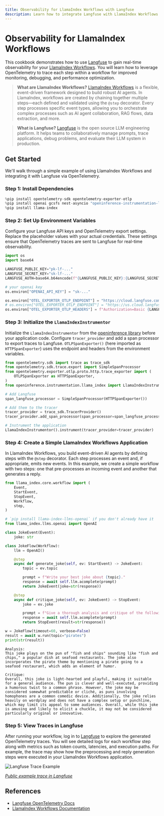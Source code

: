 ```yaml
---
title: Observability for LlamaIndex Workflows with Langfuse  
description: Learn how to integrate Langfuse with LlamaIndex Workflows using OpenTelemetry. This cookbook shows you how to trace AI workflows, improve observability, and debug LLM applications.  
---
```


# Observability for LlamaIndex Workflows

This cookbook demonstrates how to use [Langfuse](https://langfuse.com) to gain real-time observability for your [LlamaIndex Workflows](https://docs.llamaindex.ai/en/stable/module_guides/workflow/). You will learn how to leverage OpenTelemetry to trace each step within a workflow for improved monitoring, debugging, and performance optimization.

> **What are LlamaIndex Workflows?** [LlamaIndex Workflows](https://docs.llamaindex.ai/en/stable/module_guides/workflow/) is a flexible, event-driven framework designed to build robust AI agents. In LlamaIndex, workflows are created by chaining together multiple steps—each defined and validated using the `@step` decorator. Every step processes specific event types, allowing you to orchestrate complex processes such as AI agent collaboration, RAG flows, data extraction, and more.

> **What is Langfuse?** [Langfuse](https://langfuse.com) is the open source LLM engineering platform. It helps teams to collaboratively manage prompts, trace applications, debug problems, and evaluate their LLM system in production.

## Get Started

We'll walk through a simple example of using LlamaIndex Workflows and integrating it with Langfuse via OpenTelemetry.

### Step 1: Install Dependencies


```python
%pip install opentelemetry-sdk opentelemetry-exporter-otlp
%pip install openai gcsfs nest-asyncio "openinference-instrumentation-llama-index>=2.0.0"
%pip install llama-index
```

### Step 2: Set Up Environment Variables

Configure your Langfuse API keys and OpenTelemetry export settings. Replace the placeholder values with your actual credentials. These settings ensure that OpenTelemetry traces are sent to Langfuse for real-time observability.


```python
import os
import base64

LANGFUSE_PUBLIC_KEY="pk-lf-..."
LANGFUSE_SECRET_KEY="sk-lf-..."
LANGFUSE_AUTH=base64.b64encode(f"{LANGFUSE_PUBLIC_KEY}:{LANGFUSE_SECRET_KEY}".encode()).decode()

# your openai key
os.environ["OPENAI_API_KEY"] = "sk-..."

os.environ["OTEL_EXPORTER_OTLP_ENDPOINT"] = "https://cloud.langfuse.com/api/public/otel" # 🇪🇺 EU data region
# os.environ["OTEL_EXPORTER_OTLP_ENDPOINT"] = "https://us.cloud.langfuse.com/api/public/otel" # 🇺🇸 US data region
os.environ["OTEL_EXPORTER_OTLP_HEADERS"] = f"Authorization=Basic {LANGFUSE_AUTH}"
```

### Step 3: Initialize the `LlamaIndexInstrumentor`

Initialize the `LlamaIndexInstrumentor` from the [openinference library](https://github.com/Arize-ai/openinference) before your application code. Configure `tracer_provider` and add a span processor to export traces to Langfuse. `OTLPSpanExporter()` (here imported as `HTTPSpanExporter`) uses the endpoint and headers from the environment variables.


```python
from opentelemetry.sdk import trace as trace_sdk
from opentelemetry.sdk.trace.export import SimpleSpanProcessor
from opentelemetry.exporter.otlp.proto.http.trace_exporter import (
    OTLPSpanExporter as HTTPSpanExporter,
)
from openinference.instrumentation.llama_index import LlamaIndexInstrumentor

# Add Langfuse
span_langfuse_processor = SimpleSpanProcessor(HTTPSpanExporter())

# Add them to the tracer
tracer_provider = trace_sdk.TracerProvider()
tracer_provider.add_span_processor(span_processor=span_langfuse_processor)

# Instrument the application
LlamaIndexInstrumentor().instrument(tracer_provider=tracer_provider)
```

### Step 4: Create a Simple LlamaIndex Workflows Application

In LlamaIndex Workflows, you build event-driven AI agents by defining steps with the `@step` decorator. Each step processes an event and, if appropriate, emits new events. In this example, we create a simple workflow with two steps: one that pre-processes an incoming event and another that generates a reply.


```python
from llama_index.core.workflow import (
    Event,
    StartEvent,
    StopEvent,
    Workflow,
    step,
)

# `pip install llama-index-llms-openai` if you don't already have it
from llama_index.llms.openai import OpenAI

class JokeEvent(Event):
    joke: str

class JokeFlow(Workflow):
    llm = OpenAI()

    @step
    async def generate_joke(self, ev: StartEvent) -> JokeEvent:
        topic = ev.topic

        prompt = f"Write your best joke about {topic}."
        response = await self.llm.acomplete(prompt)
        return JokeEvent(joke=str(response))

    @step
    async def critique_joke(self, ev: JokeEvent) -> StopEvent:
        joke = ev.joke

        prompt = f"Give a thorough analysis and critique of the following joke: {joke}"
        response = await self.llm.acomplete(prompt)
        return StopEvent(result=str(response))

w = JokeFlow(timeout=60, verbose=False)
result = await w.run(topic="pirates")
print(str(result))
```

    Analysis:
    This joke plays on the pun of "fish and ships" sounding like "fish and chips," a popular dish at seafood restaurants. The joke also incorporates the pirate theme by mentioning a pirate going to a seafood restaurant, which adds an element of humor.
    
    Critique:
    Overall, this joke is light-hearted and playful, making it suitable for a general audience. The pun is clever and well-executed, providing a humorous twist to a common phrase. However, the joke may be considered somewhat predictable or cliché, as puns involving homophones are a common comedic device. Additionally, the joke relies heavily on wordplay and does not have a complex setup or punchline, which may limit its appeal to some audiences. Overall, while this joke is amusing and likely to elicit a chuckle, it may not be considered particularly original or innovative.


### Step 5: View Traces in Langfuse

After running your workflow, log in to [Langfuse](https://cloud.langfuse.com) to explore the generated OpenTelemetry traces. You will see detailed logs for each workflow step along with metrics such as token counts, latencies, and execution paths. For example, the trace may show how the preprocessing and reply generation steps were executed in your LlamaIndex Workflows application.

![Langfuse Trace Example](https://langfuse.com/images/cookbook/integration-llamaindex-workflows/llamaindex-workflows-example-trace.png)

_[Public example trace in Langfuse](https://cloud.langfuse.com/project/cloramnkj0002jz088vzn1ja4/traces/9463f912ef8b9763a62d67445bcbc737?timestamp=2025-02-06T13%3A51%3A33.358Z&observation=7d9e694bfe0dd983)_

## References

- [Langfuse OpenTelemetry Docs](https://langfuse.com/docs/opentelemetry/get-started)  
- [LlamaIndex Workflows Documentation](https://docs.llamaindex.ai/en/stable/module_guides/workflow/)  



